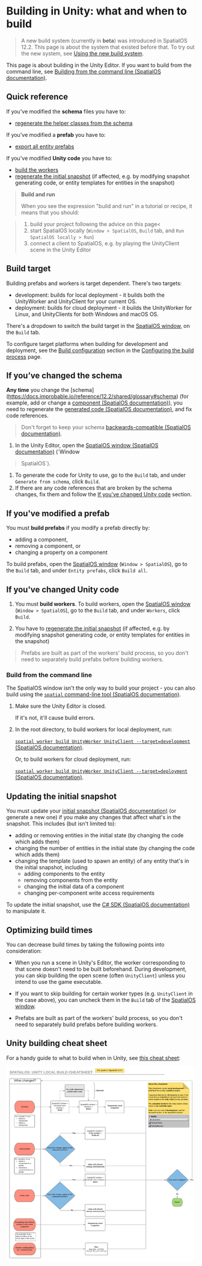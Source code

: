 # Building in Unity: what and when to build

> A new build system (currently in **beta**) was introduced in SpatialOS 12.2. This page is about the system that existed before that. To try out the new system, see [Using the new build system](../customize/minimal-build.md).

This page is about building in the Unity Editor. If you want to build from the command line, see
[Building from the command line (SpatialOS documentation)](https://docs.improbable.io/reference/12.2/shared/build).

## Quick reference

If you've modified the **schema** files you have to:

* [regenerate the helper classes from the schema](#if-you-ve-changed-the-schema)

If you've modified a **prefab** you have to:

* [export all entity prefabs](#if-you-ve-modified-a-prefab)

If you've modified **Unity code** you have to:

* [build the workers](#if-you-ve-changed-unity-code)
* [regenerate the initial snapshot](#updating-the-initial-snapshot) (if affected,
  e.g. by modifying snapshot generating code, or entity templates for entities
  in the snapshot)

> **Build and run**
>
> When you see the expression "build and run" in a tutorial or recipe, it means that you should:

> 1. build your project following the advice on this page<
> 1. start SpatialOS locally (`Window > SpatialOS`, `Build` tab, and `Run SpatialOS locally > Run`)
> 1. connect a client to SpatialOS, e.g. by playing the UnityClient scene in the Unity Editor

## Build target

Building prefabs and workers is target dependent. There's two targets:

* development: builds for local deployment - it builds both the UnityWorker and UnityClient for your current OS.
* deployment: builds for cloud deployment - it builds the UnityWorker for Linux, and UnityClients for both Windows and
macOS OS.

There's a dropdown to switch the build target in the [SpatialOS window](../reference/spatialos-window.md), on the `Build` tab.

To configure target platforms when building for development and deployment, see
the [Build configuration](../customize/configure-build.md#build-configuration) section in the [Configuring the build process](../customize/configure-build.md) page.

## If you’ve changed the schema

**Any time** you change the [schema]
(https://docs.improbable.io/reference/12.2/shared/glossary#schema) (for example, add or
change a [component (SpatialOS documentation)](https://docs.improbable.io/reference/12.2/shared/glossary#component)),
you need to regenerate the [generated
code (SpatialOS documentation)](https://docs.improbable.io/reference/12.2/shared/glossary#code-generation), and fix
code references.

> Don't forget to keep your schema
[backwards-compatible (SpatialOS documentation)](https://docs.improbable.io/reference/12.2/shared/schema/evolution).

1. In the Unity Editor, open the [SpatialOS
window (SpatialOS documentation)](https://docs.improbable.io/reference/12.2/shared/glossary#unity-spatialos-window) (`Window
> SpatialOS`).
1. To generate the code for Unity to use, go to the `Build` tab, and under `Generate from schema`, click `Build`.
1. If there are any code references that are broken by the schema changes, fix
them and follow the [If you've changed Unity code](#if-you-ve-changed-unity-code)
section.

## If you've modified a prefab

You must **build prefabs** if you modify a prefab directly by:

* adding a component,
* removing a component, or
* changing a property on a component

To build prefabs, open the [SpatialOS window](../reference/spatialos-window.md) (`Window > SpatialOS`), go to the `Build` tab, and under `Entity prefabs`, click `Build all`.

## If you've changed Unity code

1. You must **build workers**. To build workers, open the [SpatialOS window](../reference/spatialos-window.md)
(`Window > SpatialOS`), go to the `Build` tab, and under `Workers`, click `Build`.

2. You have to [regenerate the initial snapshot](#updating-the-initial-snapshot) (if affected,
  e.g. by modifying snapshot generating code, or entity templates for entities
  in the snapshot)

> Prefabs are built as part of the workers' build process, so you don't need to separately build prefabs before building workers.

### Build from the command line

The SpatialOS window isn't the only way to build your project - you can also build using the [`spatial` command-line tool (SpatialOS documentation)](https://docs.improbable.io/reference/12.2/shared/spatial-cli/introduction).

1. Make sure the Unity Editor is closed.

    If it's not, it'll cause build errors.

2. In the root directory, to build workers for local deployment, run:

    [`spatial worker build UnityWorker UnityClient --target=development` (SpatialOS documentation)](https://docs.improbable.io/reference/12.2/shared/spatial-cli/spatial-worker-build).

    Or, to build workers for cloud deployment, run:

    [`spatial worker build UnityWorker UnityClient --target=deployment` (SpatialOS documentation)](https://docs.improbable.io/reference/12.2/shared/spatial-cli/spatial-worker-build).

## Updating the initial snapshot

You must update your [initial
snapshot (SpatialOS documentation)](https://docs.improbable.io/reference/12.2/shared/glossary#initial-snapshot) (or
generate a new one) if you make any changes that affect what's in the snapshot.
This includes (but isn't limited to):

* adding or removing entities in the initial state (by changing the code which
  adds them)
* changing the number of entities in the initial state (by changing the code
  which adds them)
* changing the template (used to spawn an entity) of any entity that's in the
  initial snapshot, including
  * adding components to the entity
  * removing components from the entity
  * changing the initial data of a component
  * changing per-component write access requirements

To update the initial snapshot, use the [C# SDK (SpatialOS documentation)](https://docs.improbable.io/reference/12.2/csharpsdk/using#snapshots) to manipulate it.

## Optimizing build times

You can decrease build times by taking the following points into consideration:

* When you run a scene in Unity's Editor, the worker corresponding to that scene doesn't need to be built beforehand. During development, you can skip building the open scene (often `UnityClient`) unless you intend to use the game executable.

* If you want to skip building for certain worker types (e.g. `UnityClient` in the case above), you can uncheck them in the `Build` tab of the [SpatialOS window](../reference/spatialos-window.md).

* Prefabs are built as part of the workers' build process, so you don't need to separately build prefabs before building workers.

## Unity building cheat sheet

For a handy guide to what to build when in Unity, see
[this cheat sheet](../assets/building/unitybuildcheatsheet.pdf):

![Unity build cheat sheet](../assets/building/unitybuildcheatsheet.png)
